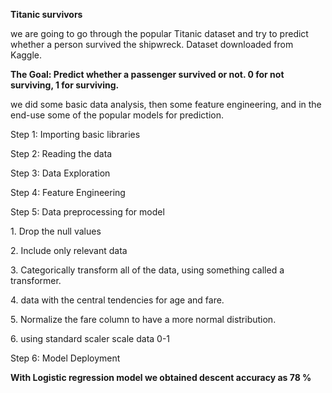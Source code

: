 <b><strong>Titanic survivors</strong></b>
<p>we are going to go through the popular Titanic dataset and try to predict whether a person survived the shipwreck.
 Dataset downloaded from Kaggle.</p>

<b>The Goal: Predict whether a passenger survived or not. 0 for not surviving, 1 for surviving.</b>

<p>we did some basic data analysis, then some feature engineering, and in the end-use some of the popular models for prediction. <p>
<p> Step 1: Importing basic libraries</p>
<p> Step 2: Reading the data</p>
<p> Step 3: Data Exploration</p>
<p> Step 4: Feature Engineering</p>
<p> Step 5: Data preprocessing for model</p>
<p> 1.	Drop the null values </p>
<p> 2.	Include only relevant data</p>
<p> 3.	Categorically transform all of the data, using something called a transformer.</p>
<p> 4.  data with the central tendencies for age and fare.</p>
<p> 5.  Normalize the fare column to have a more normal distribution. </p>
<p> 6.	using standard scaler scale data 0-1</p>
<p> Step 6: Model Deployment</p>

<p><b>With Logistic regression model we obtained descent accuracy as 78 % </b> </p>

 


 

